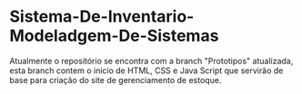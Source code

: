 # Sistema-De-Inventario-Modeladgem-De-Sistemas

Atualmente o repositório se encontra com a branch "Prototipos" atualizada, esta branch contem o inicio de HTML, CSS e Java Script que servirão de base para criação do site de gerenciamento de estoque.
